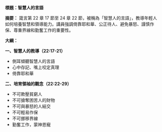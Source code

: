 **標題：智慧人的言語**

**摘要：**
箴言第 22 章 17 節至 24 章 22 節，被稱為「智慧人的言語」，教導年輕人如何培養智慧和領導能力。講員強調倚靠耶和華、公正待人、避免暴怒、謹慎作保、尊重界線和勤奮工作的重要性。

**大綱：**

**一、智慧人的教導（22:17-21）**
* 側耳傾聽智慧人的言語
* 心中存記、嘴上咬定真理
* 倚靠耶和華

**二、培育領袖的觀念（22:22-29）**
* 不可欺壓貧窮人
* 不可搶奪困苦人的財物
* 不可與暴怒的人結交
* 不可輕易作保
* 不可挪移界線
* 勤奮工作，蒙神恩寵